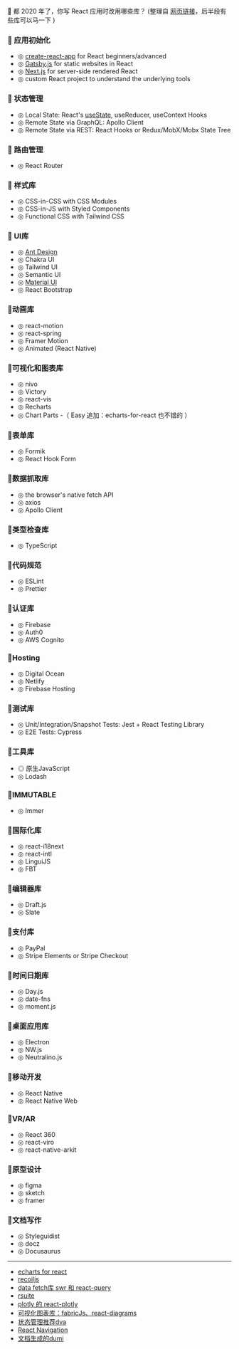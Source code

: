 
🐴 都 2020 年了，你写 React 应用时改用哪些库？ (整理自 [网页链接](https://www.robinwieruch.de/react-libraries)，后半段有些库可以马一下 )

### 🎈 应用初始化
- ◎ [create-react-app](https://github.com/facebook/create-react-app) for React beginners/advanced
- ◎ [Gatsby.js](https://www.gatsbyjs.org/) for static websites in React
- ◎ [Next.js](https://github.com/vercel/next.js) for server-side rendered React
- ◎ custom React project to understand the underlying tools

### 🎈 状态管理
- ◎  Local State: React's [useState](https://www.robinwieruch.de/react-usestate-hook), useReducer, useContext Hooks
- ◎  Remote State via GraphQL: Apollo Client
- ◎  Remote State via REST: React Hooks or Redux/MobX/Mobx State Tree

### 🎈 路由管理
- ◎  React Router

### 🎈 样式库
- ◎  CSS-in-CSS with CSS Modules
- ◎  CSS-in-JS with Styled Components
- ◎  Functional CSS with Tailwind CSS

### 🎈 UI库
- ◎  [Ant Design](https://ant.design/)
- ◎  Chakra UI
- ◎  Tailwind UI
- ◎  Semantic UI
- ◎  [Material UI](https://material-ui.com/zh/)
- ◎  React Bootstrap

### 🎈动画库
- ◎  react-motion
- ◎  react-spring
- ◎  Framer Motion
- ◎  Animated (React Native)

### 🎈可视化和图表库
- ◎  nivo
- ◎  Victory
- ◎  react-vis
- ◎  Recharts
- ◎  Chart Parts
-（ Easy 追加：echarts-for-react 也不错的 ）

### 🎈表单库
- ◎  Formik
- ◎  React Hook Form

### 🎈数据抓取库
- ◎  the browser's native fetch API
- ◎  axios
- ◎  Apollo Client

### 🎈类型检查库
- ◎  TypeScript

### 🎈代码规范
- ◎  ESLint
- ◎  Prettier

### 🎈认证库
- ◎  Firebase
- ◎  Auth0
- ◎  AWS Cognito

### 🎈Hosting
- ◎  Digital Ocean
- ◎  Netlify
- ◎  Firebase Hosting

### 🎈测试库
- ◎  Unit/Integration/Snapshot Tests: Jest + React Testing Library
- ◎  E2E Tests: Cypress

### 🎈工具库
- ◎  原生JavaScript
- ◎  Lodash

### 🎈IMMUTABLE
- ◎  Immer

### 🎈国际化库
- ◎  react-i18next
- ◎  react-intl
- ◎  LinguiJS
- ◎  FBT

### 🎈编辑器库
- ◎  Draft.js
- ◎  Slate

### 🎈支付库
- ◎  PayPal
- ◎  Stripe Elements or Stripe Checkout

### 🎈时间日期库
- ◎  Day.js
- ◎  date-fns
- ◎  moment.js

### 🎈桌面应用库
- ◎  Electron
- ◎  NW.js
- ◎  Neutralino.js
 
### 🎈移动开发
- ◎  React Native
- ◎  React Native Web

### 🎈VR/AR
- ◎  React 360
- ◎  react-viro
- ◎  react-native-arkit

### 🎈原型设计
- ◎  figma
- ◎  sketch
- ◎  framer

### 🎈文档写作
- ◎  Styleguidist
- ◎  docz
- ◎  Docusaurus

---

- [echarts for react]()
- [recoiljs](https://recoiljs.org/)
- [data fetch库 swr 和 react-query]()
- [ rsuite](https://rsuitejs.com/)
- [plotly 的 react-plotly](https://github.com/plotly/react-plotly.js/)
- [可视化图表库：fabricJs、react-diagrams]()
- [状态管理推荐dva]()
- [React Navigation](https://reactnavigation.org/)
- [文档生成的dumi]()